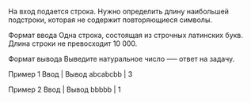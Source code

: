На вход подается строка. Нужно определить длину наибольшей подстроки, которая не содержит повторяющиеся символы.

Формат ввода
Одна строка, состоящая из строчных латинских букв. Длина строки не превосходит 10 000.

Формат вывода
Выведите натуральное число —– ответ на задачу.

Пример 1
Ввод | Вывод
abcabcbb | 3

Пример 2
Ввод | Вывод
bbbbb | 1